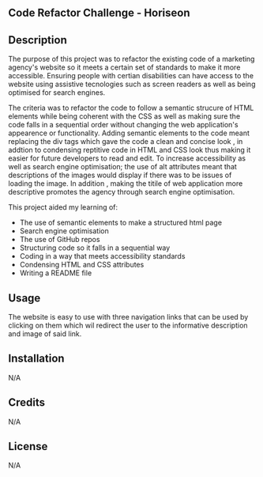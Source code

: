 ## Code Refactor Challenge - Horiseon

## Description
The purpose of this project was to refactor the existing code of a marketing agency's website so it meets a certain set of standards to make it more accessible. Ensuring people with certian disabilities can have access to the website using assistive tecnologies such as screen readers as well as being optimised for search engines.

The criteria was to refactor the code to follow a semantic strucure of HTML elements while being coherent with the CSS as well as making sure the code falls in a sequential order without changing the web application's appearence or functionality. Adding semantic elements to the code meant replacing the div tags which gave the code a clean and concise look , in addtion to condensing reptitive code in HTML and CSS look thus making it easier for future developers to read and edit. To increase accessibility as well as search engine optimisation; the use of alt attributes meant that descriptions of the images would display if there was to be issues of loading the image. In addition , making the titile of web application more descriptive promotes the agency through search engine optimisation. 

This project aided my learning of:
* The use of semantic elements to make a structured html page
* Search engine optimisation
* The use of GitHub repos
* Structuring code so it falls in a sequential way
* Coding in a way that meets accessibility standards
* Condensing HTML and CSS attributes
* Writing a README file

## Usage
The website is easy to use with three navigation links that can be used by clicking on them which wil redirect the user to the informative description and image of said link.

## Installation
N/A

## Credits
N/A

## License
N/A